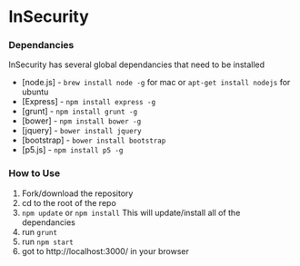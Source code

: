 # InSecurity


### Dependancies
InSecurity has several global dependancies that need to be installed
* [node.js] - `brew install node -g` for mac or `apt-get install nodejs` for ubuntu
* [Express] - `npm install express -g`
* [grunt] - `npm install grunt -g`
* [bower] - `npm install bower -g`
* [jquery] - `bower install jquery`
* [bootstrap] - `bower install bootstrap`
* [p5.js] - `npm install p5 -g`

### How to Use
1. Fork/download the repository
2. cd to the root of the repo
3. `npm update` or `npm install` This will update/install all of the dependancies
4. run `grunt`
5. run `npm start`
6. got to http://localhost:3000/ in your browser
